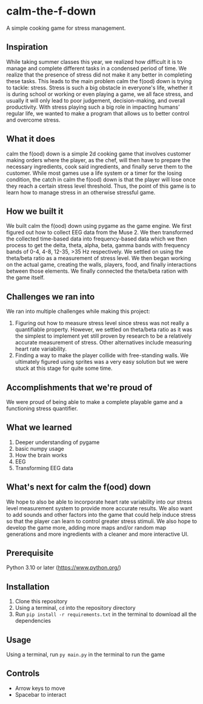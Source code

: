 # calm-the-f-down
A simple cooking game for stress management. 

## Inspiration
While taking summer classes this year, we realized how difficult it is to manage and complete different tasks in a condensed period of time. We realize that the presence of stress did not make it any better in completing these tasks. This leads to the main problem calm the f(ood) down is trying to tackle: stress. Stress is such a big obstacle in everyone's life, whether it is during school or working or even playing a game, we all face stress, and usually it will only lead to poor judgement, decision-making, and overall productivity. With stress playing such a big role in impacting humans' regular life, we wanted to make a program that allows us to better control and overcome stress.

## What it does
calm the f(ood) down is a simple 2d cooking game that involves customer making orders where the player, as the chef, will then have to prepare the necessary ingredients, cook said ingredients, and finally serve them to the customer. While most games use a life system or a timer for the losing condition, the catch in calm the f(ood) down is that the player will lose once they reach a certain stress level threshold. Thus, the point of this game is to learn how to manage stress in an otherwise stressful game.

## How we built it
We built calm the f(ood) down using pygame as the game engine. We first figured out how to collect EEG data from the Muse 2. We then transformed the collected time-based data into frequency-based data which we then process to get the delta, theta, alpha, beta, gamma bands with frequency bands of 0-4, 4-8, 12-35, >35 Hz respectively. We settled on using the theta/beta ratio as a measurement of stress level. We then began working on the actual game, creating the walls, players, food, and finally interactions between those elements. We finally connected the theta/beta ration with the game itself.

## Challenges we ran into
We ran into multiple challenges while making this project:
1. Figuring out how to measure stress level since stress was not really a quantifiable property. However, we settled on theta/beta ratio as it was the simplest to implement yet still proven by research to be a relatively accurate measurement of stress. Other alternatives include measuring heart rate variability.
2. Finding a way to make the player collide with free-standing walls. We ultimately figured using sprites was a very easy solution but we were stuck at this stage for quite some time.

## Accomplishments that we're proud of
We were proud of being able to make a complete playable game and a functioning stress quantifier.

## What we learned
1. Deeper understanding of pygame
2. basic numpy usage
3. How the brain works
4. EEG
5. Transforming EEG data

## What's next for calm the f(ood) down
We hope to also be able to incorporate heart rate variability into our stress level measurement system to provide more accurate results. We also want to add sounds and other factors into the game that could help induce stress so that the player can learn to control greater stress stimuli. We also hope to develop the game more, adding more maps and/or random map generations and more ingredients with a cleaner and more interactive UI.

## Prerequisite
Python 3.10 or later (https://www.python.org/)

## Installation
1. Clone this repository
2. Using a terminal, `cd` into the repository directory
3. Run `pip install -r requirements.txt` in the terminal to download all the dependencies

## Usage
Using a terminal, run `py main.py` in the terminal to run the game

## Controls
- Arrow keys to move
- Spacebar to interact
